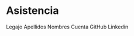 # Asistencia

<thead>
<tr>
<th align="center">Legajo</th>
<th align="left">Apellidos Nombres</th>
<th align="left">Cuenta GitHub</th>
<th align="left">Linkedin</th>
</tr>
</thead>
